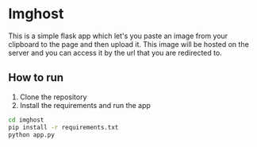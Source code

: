 # Imghost

This is a simple flask app which let's you paste an image from your clipboard 
to the page and then upload it. This image will be hosted on the server and you
can access it by the url that you are redirected to.

## How to run

1. Clone the repository
2. Install the requirements and run the app
```bash
cd imghost
pip install -r requirements.txt
python app.py
```